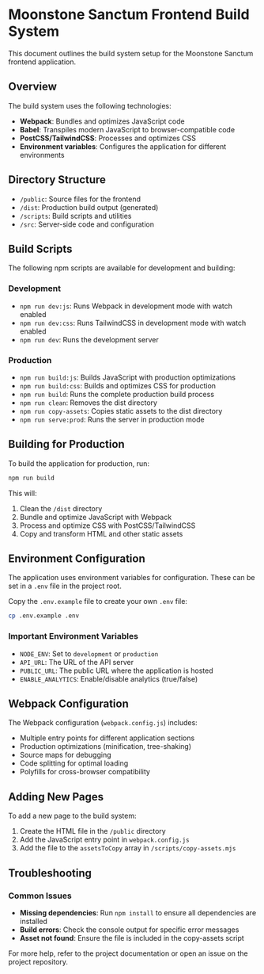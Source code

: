 # Moonstone Sanctum Frontend Build System

This document outlines the build system setup for the Moonstone Sanctum frontend application.

## Overview

The build system uses the following technologies:

- **Webpack**: Bundles and optimizes JavaScript code
- **Babel**: Transpiles modern JavaScript to browser-compatible code
- **PostCSS/TailwindCSS**: Processes and optimizes CSS
- **Environment variables**: Configures the application for different environments

## Directory Structure

- `/public`: Source files for the frontend
- `/dist`: Production build output (generated)
- `/scripts`: Build scripts and utilities
- `/src`: Server-side code and configuration

## Build Scripts

The following npm scripts are available for development and building:

### Development

- `npm run dev:js`: Runs Webpack in development mode with watch enabled
- `npm run dev:css`: Runs TailwindCSS in development mode with watch enabled
- `npm run dev`: Runs the development server

### Production

- `npm run build:js`: Builds JavaScript with production optimizations
- `npm run build:css`: Builds and optimizes CSS for production
- `npm run build`: Runs the complete production build process
- `npm run clean`: Removes the dist directory
- `npm run copy-assets`: Copies static assets to the dist directory
- `npm run serve:prod`: Runs the server in production mode

## Building for Production

To build the application for production, run:

```bash
npm run build
```

This will:

1. Clean the `/dist` directory
2. Bundle and optimize JavaScript with Webpack
3. Process and optimize CSS with PostCSS/TailwindCSS
4. Copy and transform HTML and other static assets

## Environment Configuration

The application uses environment variables for configuration. These can be set in a `.env` file in the project root.

Copy the `.env.example` file to create your own `.env` file:

```bash
cp .env.example .env
```

### Important Environment Variables

- `NODE_ENV`: Set to `development` or `production`
- `API_URL`: The URL of the API server
- `PUBLIC_URL`: The public URL where the application is hosted
- `ENABLE_ANALYTICS`: Enable/disable analytics (true/false)

## Webpack Configuration

The Webpack configuration (`webpack.config.js`) includes:

- Multiple entry points for different application sections
- Production optimizations (minification, tree-shaking)
- Source maps for debugging
- Code splitting for optimal loading
- Polyfills for cross-browser compatibility

## Adding New Pages

To add a new page to the build system:

1. Create the HTML file in the `/public` directory
2. Add the JavaScript entry point in `webpack.config.js`
3. Add the file to the `assetsToCopy` array in `/scripts/copy-assets.mjs`

## Troubleshooting

### Common Issues

- **Missing dependencies**: Run `npm install` to ensure all dependencies are installed
- **Build errors**: Check the console output for specific error messages
- **Asset not found**: Ensure the file is included in the copy-assets script

For more help, refer to the project documentation or open an issue on the project repository.